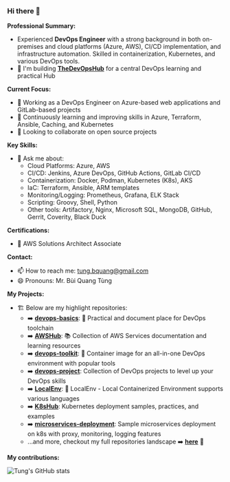 ### Hi there 👋

**Professional Summary:**
- Experienced **DevOps Engineer** with a strong background in both on-premises and cloud platforms (Azure, AWS), CI/CD implementation, and infrastructure automation. Skilled in containerization, Kubernetes, and various DevOps tools.
- 🚀 I'm building [**TheDevOpsHub**](https://github.com/TheDevOpsHub) for a central DevOps learning and practical Hub

**Current Focus:**
- 🔭 Working as a DevOps Engineer on Azure-based web applications and GitLab-based projects
- 🌱 Continuously learning and improving skills in Azure, Terraform, Ansible, Caching, and Kubernetes
- 👯 Looking to collaborate on open source projects

**Key Skills:**
- 💬 Ask me about: 
  - Cloud Platforms: Azure, AWS
  - CI/CD: Jenkins, Azure DevOps, GitHub Actions, GitLab CI/CD
  - Containerization: Docker, Podman, Kubernetes (K8s), AKS
  - IaC: Terraform, Ansible, ARM templates
  - Monitoring/Logging: Prometheus, Grafana, ELK Stack
  - Scripting: Groovy, Shell, Python
  - Other tools: Artifactory, Nginx, Microsoft SQL, MongoDB, GitHub, Gerrit, Coverity, Black Duck

**Certifications:**
- 🥇 AWS Solutions Architect Associate

**Contact:**
- 📫 How to reach me: tung.bquang@gmail.com
- 😄 Pronouns: Mr. Bùi Quang Tùng

**My Projects:**
- 🏗️ Below are my highlight repositories:
   - ➡️ [**devops-basics**](https://github.com/tungbq/devops-basics): 🚀 Practical and document place for DevOps toolchain
   - ➡️ [**AWSHub**](https://github.com/tungbq/AWSHub): 📚 Collection of AWS Services documentation and learning resources
   - ➡️ [**devops-toolkit**](https://github.com/tungbq/devops-toolkit): 🐳 Container image for an all-in-one DevOps environment with popular tools
   - ➡️ [**devops-project**](https://github.com/tungbq/devops-project): Collection of DevOps projects to level up your DevOps skills
   - ➡️ [**LocalEnv**](https://github.com/tungbq/LocalEnv): 🐳 LocalEnv - Local Containerized Environment supports various languages
   - ➡️ [**K8sHub**](https://github.com/tungbq/K8sHub): Kubernetes deployment samples, practices, and examples
   - ➡️ [**microservices-deployment**](https://github.com/TheDevOpsHub/microservices-deployment): Sample microservices deployment on k8s with proxy, monitoring, logging features
   - ...and more, checkout my full repositories landscape ➡️ [**here**](https://github.com/tungbq/repos/blob/main/README.md) 🚀


**My contributions:**

![Tung's GitHub stats](https://github-readme-stats.vercel.app/api?username=tungbq&count_private=true&theme=tokyonight&show_icons=true)
<!--![GitHub Streak](https://streak-stats.demolab.com?user=tungbq&theme=dark)

